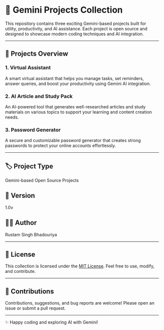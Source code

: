 # 🚀 Gemini Projects Collection

This repository contains three exciting Gemini-based projects built for utility, productivity, and AI assistance. Each project is open source and designed to showcase modern coding techniques and AI integration.

---

## 📌 Projects Overview

### 1. Virtual Assistant  
A smart virtual assistant that helps you manage tasks, set reminders, answer queries, and boost your productivity using Gemini AI integration.

### 2. AI Article and Study Pack  
An AI-powered tool that generates well-researched articles and study materials on various topics to support your learning and content creation needs.

### 3. Password Generator  
A secure and customizable password generator that creates strong passwords to protect your online accounts effortlessly.

---

## 🏷️ Project Type  
Gemini-based Open Source Projects

## 📝 Version  
1.0v

## 🙋‍♂️ Author  
Rustam Singh Bhadouriya

---

## 📜 License

This collection is licensed under the [MIT License](LICENSE). Feel free to use, modify, and contribute.

---

## 🤝 Contributions

Contributions, suggestions, and bug reports are welcome! Please open an issue or submit a pull request.

---

✨ Happy coding and exploring AI with Gemini!

